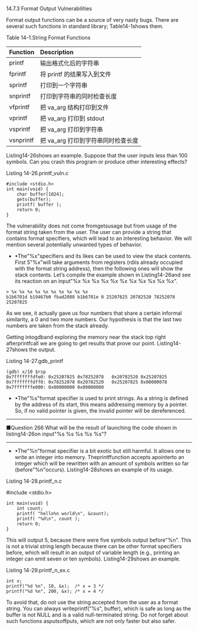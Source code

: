 14.7.3 Format Output Vulnerabilities

Format output functions can be a source of very nasty bugs. There are several such functions in standard library; Table14-1shows them.

Table 14-1.String Format Functions

| Function | Description |
| :--- | :--- |
| printf | 输出格式化后的字符串 |
| fprintf | 将 printf 的结果写入到文件 |
| sprintf | 打印到一个字符串 |
| snprintf | 打印到字符串的同时检查长度 |
| vfprintf | 把 va\_arg 结构打印到文件 |
| vprintf | 把 va\_arg 打印到 stdout |
| vsprintf | 把 va\_arg 打印到字符串 |
| vsnprintf | 把 va\_arg 打印到字符串同时检查长度 |

Listing14-26shows an example. Suppose that the user inputs less than 100 symbols. Can you crash this program or produce other interesting effects?

Listing 14-26.printf\_vuln.c

```
#include <stdio.h>
int main(void) {
    char buffer[1024];
    gets(buffer);
    printf( buffer );
    return 0;
}
```

The vulnerability does not come fromgetsusage but from usage of the format string taken from the user. The user can provide a string that contains format specifiers, which will lead to an interesting behavior. We will mention several potentially unwanted types of behavior.

* •The"%x"specifiers and its likes can be used to view the stack contents. First 5"%x"will take arguments from registers \(rdiis already occupied with the format string address\), then the following ones will show the stack contents. Let’s compile the example shown in Listing14-26and see its reaction on an input"%x %x %x %x %x %x %x %x %x %x %x". 

```
> %x %x %x %x %x %x %x %x %x %x
b1b6701d b19467b0 fbad2088 b1b6701e 0 25207825 20782520 78252078 25207825
```

As we see, it actually gave us four numbers that share a certain informal similarity, a 0 and two more numbers. Our hypothesis is that the last two numbers are taken from the stack already.

Getting intogdband exploring the memory near the stack top right afterprintfcall we are going to get results that prove our point. Listing14-27shows the output.

Listing 14-27.gdb\_printf

```
(gdb) x/10 $rsp
0x7fffffffdfe0: 0x25207825 0x78252078   0x20782520 0x25207825
0x7fffffffdff0: 0x78252078 0x20782520   0x25207825 0x00000078
0x7fffffffe000: 0x00000000 0x00000000
```

* •The"%s"format specifier is used to print strings. As a string is defined by the address of its start, this means addressing memory by a pointer. So, if no valid pointer is given, the invalid pointer will be dereferenced.

---

■Question 266 What will be the result of launching the code shown in listing14-26on input"%s %s %s %s %s"?

---

* •The"%n"format specifier is a bit exotic but still harmful. It allows one to write an integer into memory. Theprintffunction accepts apointerto an integer which will be rewritten with an amount of symbols written so far \(before"%n"occurs\). Listing14-28shows an example of its usage.

Listing 14-28.printf\_n.c

\#include &lt;stdio.h&gt;

```
int main(void) {
    int count;
    printf( "hello%n world\n", &count);
    printf( "%d\n", count );
    return 0;
}
```

This will output 5, because there were five symbols output before"%n". This is not a trivial string length because there can be other format specifiers before, which will result in an output of variable length \(e.g., printing an integer can emit seven or ten symbols\). Listing14-29shows an example.

Listing 14-29.printf\_n\_ex.c

```
int x;
printf("%d %n", 10, &x);  /* x = 3 */
printf("%d %n", 200, &x); /* x = 4 */
```

To avoid that, do not use the string accepted from the user as a format string. You can always writeprintf\("%s", buffer\), which is safe as long as the buffer is not NULL and is a valid null-terminated string. Do not forget about such functions asputsoffputs, which are not only faster but also safer.

